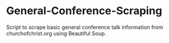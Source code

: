 # General-Conference-Scraping
Script to scrape basic general conference talk information from churchofchrist.org using Beautiful Soup.
